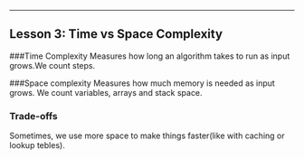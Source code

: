 ---
## Lesson 3: Time vs Space Complexity

###Time Complexity
Measures how long an algorithm takes to run as input grows.We count steps.

###Space complexity
Measures how much memory is needed as input grows. We count variables, arrays and stack space.

### Trade-offs
Sometimes, we use more space to make things faster(like with caching or lookup tebles).
